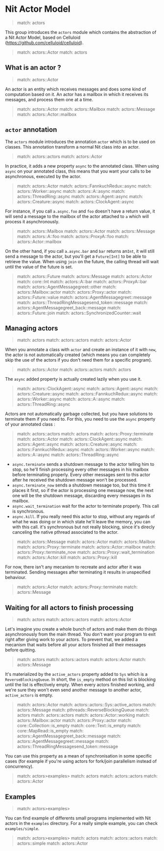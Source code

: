 # Nit Actor Model

> match: actors

This group introduces the `actors` module which contains the abstraction of a Nit Actor Model,
based on Celluloid (https://github.com/celluloid/celluloid).

> match: actors::Actor
> match: actors

## What is an actor ?

> match: actors::Actor

An actor is an entity which receives messages and does some kind of computation based on it.
An actor has a mailbox in which it receives its messages, and process them one at a time.

> match: actors::Actor
> match: actors::Mailbox
> match: actors::Message
> match: actors::Actor::mailbox

## `actor` annotation

The `actors` module introduces the annotation `actor` which is to be used on classes.
This annotation transform a normal Nit class into an actor.

> match: actors::actors
> match: actors::Actor

In practice, it adds a new property `async` to the annotated class.
When using `async` on your annotated class, this means that you want your calls to be asynchronous,
executed by the actor.

> match: actors::Actor
> match: actors::FannkuchRedux::async
> match: actors::Worker::async
> match: actors::A::async
> match: actors::ThreadRing::async
> match: actors::Agent::async
> match: actors::Creature::async
> match: actors::ClockAgent::async

For instance, if you call `a.async.foo` and `foo` doesn't have a return value, it will send
a message to the mailbox of the actor attached to `a` which will process it asynchronously.

> match: actors::Mailbox
> match: actors::Actor
> match: actors::Message
> match: actors::A::foo
> match: actors::ProxyA::foo
> match: actors::Actor::mailbox

On the other hand, if you call `a.async.bar` and `bar` returns an`Int`, it will still send
a message to the actor, but you'll get a `Future[Int]` to be able to retrieve the value.
When using `join` on the future, the calling thread will wait until the value of the future is set.

> match: actors::Future
> match: actors::Message
> match: actors::Actor
> match: core::Int
> match: actors::A::bar
> match: actors::ProxyA::bar
> match: actors::AgentMessagegreet::other
> match: actors::Mailbox::actor
> match: actors::Proxy::actor
> match: actors::Future::value
> match: actors::AgentMessagegreet::message
> match: actors::ThreadRingMessagesend_token::message
> match: actors::AgentMessagegreet_back::message
> match: actors::Future::join
> match: actors::SynchronizedCounter::wait

## Managing actors

> match: actors
> match: actors::actors
> match: actors::Actor

When you annotate a class with `actor` and create an instance of it with `new`, the actor is not
automatically created (which means you can completely skip the use of the actors if you
don't need them for a specific program).

> match: actors::Actor
> match: actors::actors
> match: actors

The `async` added property is actually created lazily when you use it.

> match: actors::ClockAgent::async
> match: actors::Agent::async
> match: actors::Creature::async
> match: actors::FannkuchRedux::async
> match: actors::Worker::async
> match: actors::A::async
> match: actors::ThreadRing::async

Actors are not automatically garbage collected, but you have solutions to terminate them
if you need to. For this, you need to use the `async` property of your annotated class :

> match: actors::actors
> match: actors
> match: actors::Proxy::terminate
> match: actors::Actor
> match: actors::ClockAgent::async
> match: actors::Agent::async
> match: actors::Creature::async
> match: actors::FannkuchRedux::async
> match: actors::Worker::async
> match: actors::A::async
> match: actors::ThreadRing::async

* `async.terminate` sends a shutdown message to the actor telling him to stop, so he'll finish
  processing every other messages in his mailbox before terminating properly. Every other messages sent
  to this actor after he received the shutdown message won't be processed.
* `async.terminate_now` sends a shutdown message too, but this time it places it first, so
  if the actor is processing one message now, the next one will be the shutdown message, discarding
  every messages in its mailbox.
* `async.wait_termination` wait for the actor to terminate properly. This call is synchronous.
* `async.kill`. If you really need this actor to stop, without any regards of what he was doing
  or in which state he'll leave the memory, you can with this call. it's synchronous but not really
  blocking, since it's direcly canceling the native pthread associated to the actor.

> match: actors::Message
> match: actors::Actor
> match: actors::Mailbox
> match: actors::Proxy::terminate
> match: actors::Actor::mailbox
> match: actors::Proxy::terminate_now
> match: actors::Proxy::wait_termination
> match: actors::Actor::kill
> match: actors::Proxy::kill

For now, there isn't any mecanism to recreate and actor after it was terminated.
Sending messages after terminating it results in unspecified behaviour.

> match: actors::Actor
> match: actors::Proxy::terminate
> match: actors::Message

## Waiting for all actors to finish processing

> match: actors
> match: actors::actors
> match: actors::Actor

Let's imagine you create a whole bunch of actors and make them do things asynchronously from the main thread.
You don't want your program to exit right after giving work to your actors.
To prevent that, we added a mecanism that waits before all your actors finished all their messages
before quitting.

> match: actors
> match: actors::actors
> match: actors::Actor
> match: actors::Message

It's materialized by the `active_actors` property added to `Sys` which is a `ReverseBlockingQueue`.
In short, the `is_empty` method on this list is blocking until the list is effectively empty.
When every actors finished working, and we're sure they won't even send another message to another
actor, `active_actors` is empty.

> match: actors::Actor
> match: actors::actors::Sys::active_actors
> match: actors::Message
> match: pthreads::ReverseBlockingQueue
> match: actors
> match: actors::actors
> match: actors::Actor::working
> match: actors::Mailbox::actor
> match: actors::Proxy::actor
> match: core::Collection::is_empty
> match: core::Text::is_empty
> match: core::MapRead::is_empty
> match: actors::AgentMessagegreet_back::message
> match: actors::AgentMessagegreet::message
> match: actors::ThreadRingMessagesend_token::message

You can use this property as a mean of synchronisation in some specific cases (for example if you're
using actors for fork/join parallelism instead of concurrency).

> match: actors>examples>
> match: actors
> match: actors::actors
> match: actors::Actor

## Examples

> match: actors>examples>

You can find example of differents small programs implemented with Nit actors in the `examples`
directory. For a really simple example, you can check `examples/simple`.

> match: actors>examples>
> match: actors
> match: actors::actors
> match: actors::simple
> match: actors::Actor

